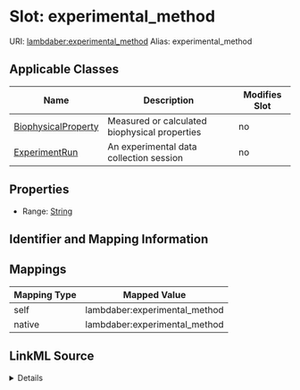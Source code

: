 

# Slot: experimental_method 



URI: [lambdaber:experimental_method](https://w3id.org/lambda-ber-schema/experimental_method)
Alias: experimental_method

<!-- no inheritance hierarchy -->





## Applicable Classes

| Name | Description | Modifies Slot |
| --- | --- | --- |
| [BiophysicalProperty](BiophysicalProperty.md) | Measured or calculated biophysical properties |  no  |
| [ExperimentRun](ExperimentRun.md) | An experimental data collection session |  no  |






## Properties

* Range: [String](String.md)




## Identifier and Mapping Information







## Mappings

| Mapping Type | Mapped Value |
| ---  | ---  |
| self | lambdaber:experimental_method |
| native | lambdaber:experimental_method |




## LinkML Source

<details>
```yaml
name: experimental_method
alias: experimental_method
domain_of:
- ExperimentRun
- BiophysicalProperty
range: string

```
</details>